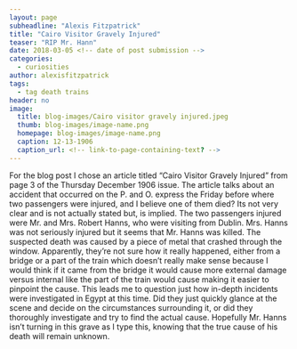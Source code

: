 ```yaml
---
layout: page
subheadline: "Alexis Fitzpatrick"
title: "Cairo Visitor Gravely Injured"
teaser: "RIP Mr. Hann"
date: 2018-03-05 <!-- date of post submission -->
categories:
  - curiosities
author: alexisfitzpatrick
tags:
  - tag death trains
header: no
image:
  title: blog-images/Cairo visitor gravely injured.jpeg
  thumb: blog-images/image-name.png
  homepage: blog-images/image-name.png
  caption: 12-13-1906
  caption_url: <!-- link-to-page-containing-text? -->
---
```

For the blog post I chose an article titled “Cairo Visitor Gravely Injured”
 from page 3 of the Thursday December 1906 issue. The article talks about an
  accident that occurred on the P. and O. express the Friday before where two
   passengers were injured, and I believe one of them died? Its not very clear
    and is not actually stated but, is implied.
The two passengers injured were Mr. and Mrs. Robert Hanns, who were visiting
 from Dublin. Mrs. Hanns was not seriously injured but it seems that Mr. Hanns
  was killed. The suspected death was caused by a piece of metal that crashed
  through the window. Apparently, they’re not sure how it really happened,
  either from a bridge or a part of the train which doesn’t really make sense
  because I would think if it came from the bridge it would cause more external
   damage versus internal like the part of the train would cause making it
   easier to pinpoint the cause.
This leads me to question just how in-depth incidents were investigated in
 Egypt at this time. Did they just quickly glance at the scene and decide on
 the circumstances surrounding it, or did they thoroughly investigate and try
 to find the actual cause. Hopefully Mr. Hanns isn’t turning in this grave as
  I type this, knowing that the true cause of his death will remain unknown.
